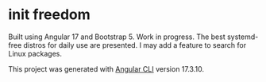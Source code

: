 # init freedom

Built using Angular 17 and Bootstrap 5.
Work in progress. The best systemd-free distros for daily use are presented. I may add a feature to search for Linux packages. 

This project was generated with [Angular CLI](https://github.com/angular/angular-cli) version 17.3.10.
